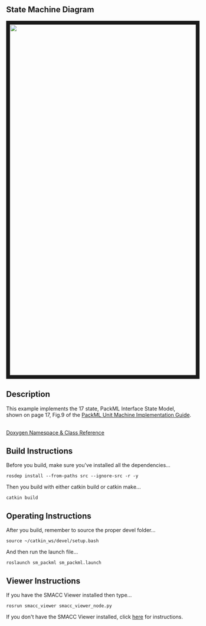  <h2>State Machine Diagram</h2>
<img src="https://github.com/robosoft-ai/SMACC/blob/master/smacc_sm_reference_library/sm_packml/docs/smacc_state_machine_20200205-104849.dot.svg" width="950" align="center" border="10"/>

<h2>Description</h2> This example implements the 17 state, PackML Interface State Model, shown on page 17, Fig.9 of the <a href="http://omac.org/wp-content/uploads/2016/11/PackML_Unit_Machine_Implementation_Guide-V1-00.pdf">PackML Unit Machine Implementation Guide</a>.<br></br>

 <a href="https://robosoft-ai.github.io/SMACC_Documentation/master/html/namespacesm__packml.html">Doxygen Namespace & Class Reference</a>

 <h2>Build Instructions</h2>
Before you build, make sure you've installed all the dependencies...

```
rosdep install --from-paths src --ignore-src -r -y
```

Then you build with either catkin build or catkin make...

```
catkin build
```

<h2>Operating Instructions</h2>
After you build, remember to source the proper devel folder...

```
source ~/catkin_ws/devel/setup.bash
```

And then run the launch file...

```
roslaunch sm_packml sm_packml.launch
```

<h2>Viewer Instructions</h2>
If you have the SMACC Viewer installed then type...

```
rosrun smacc_viewer smacc_viewer_node.py
```

If you don't have the SMACC Viewer installed, click <a href="http://smacc.ninja/smacc-viewer/">here</a> for instructions.
